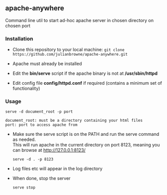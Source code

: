 ## apache-anywhere

Command line util to start ad-hoc apache server in chosen directory on chosen port

### Installation

-   Clone this repository to your local machine:
    ```git clone https://github.com/julianbrowne/apache-anywhere.git```

-   Apache must already be installed

-   Edit the **bin/serve** script if the apache binary is not at **/usr/sbin/httpd**

-   Edit config file **config/httpd.conf** if required (contains a minimum set of functionality)

### Usage

	serve -d document_root -p port

	document_root: must be a directory containing your html files   
	port: port to access apache from

-   Make sure the serve script is on the PATH and run the serve command as needed.   
    This will run apache in the current directory on port 8123, meaning you can browse at http://127.0.0.1:8123/

    ```serve -d . -p 8123```

-   Log files etc will appear in the log directory

-   When done, stop the server

    ```serve stop```
